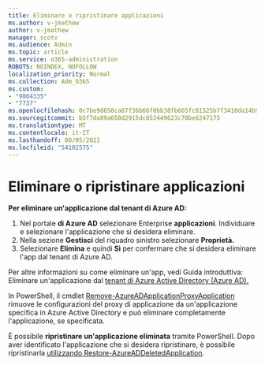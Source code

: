 ```yaml
---
title: Eliminare o ripristinare applicazioni
ms.author: v-jmathew
author: v-jmathew
manager: scotv
ms.audience: Admin
ms.topic: article
ms.service: o365-administration
ROBOTS: NOINDEX, NOFOLLOW
localization_priority: Normal
ms.collection: Adm_O365
ms.custom:
- "9004335"
- "7737"
ms.openlocfilehash: 0c7be98650ca87f36b66f0bb38fb665fc81525b7f3410da14b99fb67468c1e73
ms.sourcegitcommit: b5f7da89a650d2915dc652449623c78be6247175
ms.translationtype: MT
ms.contentlocale: it-IT
ms.lasthandoff: 08/05/2021
ms.locfileid: "54102575"
---
```

# <a name="delete-or-restore-applications"></a>Eliminare o ripristinare applicazioni

**Per eliminare un'applicazione dal tenant di Azure AD:**

1. Nel portale **di Azure AD** selezionare Enterprise **applicazioni**. Individuare e selezionare l'applicazione che si desidera eliminare.
2. Nella sezione **Gestisci** del riquadro sinistro selezionare **Proprietà.**
3. Selezionare **Elimina** e quindi **Sì** per confermare che si desidera eliminare l'app dal tenant di Azure AD.

Per altre informazioni su come eliminare un'app, vedi Guida introduttiva: Eliminare un'applicazione dal [tenant di Azure Active Directory (Azure AD).](https://docs.microsoft.com/azure/active-directory/manage-apps/delete-application-portal#delete-an-application-from-your-azure-ad-tenant)

In PowerShell, il cmdlet [Remove-AzureADApplicationProxyApplication](https://docs.microsoft.com/powershell/module/azuread/remove-azureadapplicationproxyapplication) rimuove le configurazioni del proxy di applicazione da un'applicazione specifica in Azure Active Directory e può eliminare completamente l'applicazione, se specificata.

È possibile **ripristinare un'applicazione eliminata** tramite PowerShell. Dopo aver identificato l'applicazione che si desidera ripristinare, è possibile ripristinarla [utilizzando Restore-AzureADDeletedApplication](https://docs.microsoft.com/powershell/module/azuread/restore-azureaddeletedapplication).
